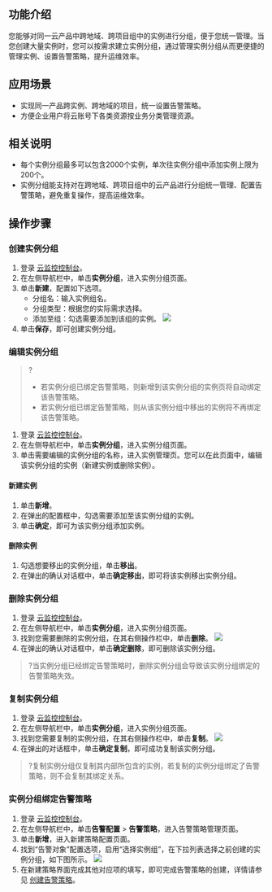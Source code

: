 
## 功能介绍

您能够对同一云产品中跨地域、跨项目组中的实例进行分组，便于您统一管理。当您创建大量实例时，您可以按需求建立实例分组，通过管理实例分组从而更便捷的管理实例、设置告警策略，提升运维效率。

## 应用场景
- 实现同一产品跨实例、跨地域的项目，统一设置告警策略。
- 方便企业用户将云账号下各类资源按业务分类管理资源。

## 相关说明

- 每个实例分组最多可以包含2000个实例，单次往实例分组中添加实例上限为200个。
- 实例分组能支持对在跨地域、跨项目组中的云产品进行分组统一管理、配置告警策略，避免重复操作，提高运维效率。

  

## 操作步骤
### 创建实例分组

1. 登录 [云监控控制台](https://console.cloud.tencent.com/monitor/)。
2. 在左侧导航栏中，单击**实例分组**，进入实例分组页面。
3. 单击**新建**，配置如下选项。
	- 分组名：输入实例组名。
	- 分组类型：根据您的实际需求选择。
	- 添加至组：勾选需要添加到该组的实例。
![](https://main.qcloudimg.com/raw/d44d0e35a54e689a6275a3b1e75bf37c.png)
4. 单击**保存**，即可创建实例分组。


### 编辑实例分组

>?
>- 若实例分组已绑定告警策略，则新增到该实例分组的实例页将自动绑定该告警策略。
>- 若实例分组已绑定告警策略，则从该实例分组中移出的实例将不再绑定该告警策略。

1. 登录 [云监控控制台](https://console.cloud.tencent.com/monitor/)。
2. 在左侧导航栏中，单击**实例分组**，进入实例分组页面。
3. 单击需要编辑的实例分组的名称，进入实例管理页。您可以在此页面中，编辑该实例分组的实例（新建实例或删除实例）。

#### 新建实例
1. 单击**新增**。
2. 在弹出的配置框中，勾选需要添加至该实例分组的实例。
3. 单击**确定**，即可为该实例分组添加实例。

#### 删除实例
1. 勾选想要移出的实例分组，单击**移出**。
2. 在弹出的确认对话框中，单击**确定移出**，即可将该实例移出实例分组。


### 删除实例分组

1. 登录 [云监控控制台](https://console.cloud.tencent.com/monitor/)。
2. 在左侧导航栏中，单击**实例分组**，进入实例分组页面。
3. 找到您需要删除的实例分组，在其右侧操作栏中，单击**删除**。
![](https://main.qcloudimg.com/raw/3d51f5434a3667381e96a30684af04e8.jpg)
4. 在弹出的确认对话框中，单击**确定删除**，即可删除该实例分组。
>?当实例分组已经绑定告警策略时，删除实例分组会导致该实例分组绑定的告警策略失效。


### 复制实例分组

1. 登录 [云监控控制台](https://console.cloud.tencent.com/monitor/)。
2. 在左侧导航栏中，单击**实例分组**，进入实例分组页面。
3. 找到您需要复制的实例分组，在其右侧操作栏中，单击**复制**。
![](https://main.qcloudimg.com/raw/ae19107c81222716ec01a758047cbc12.jpg)
4. 在弹出的对话框中，单击**确定复制**，即可成功复制该实例分组。
>?复制实例分组仅复制其内部所包含的实例，若复制的实例分组绑定了告警策略，则不会复制其绑定关系。


### 实例分组绑定告警策略

1. 登录 [云监控控制台](https://console.cloud.tencent.com/monitor/)。
2. 在左侧导航栏中，单击**告警配置** > **告警策略**，进入告警策略管理页面。
3. 单击**新增**，进入新建策略配置页面。
4. 找到“告警对象”配置选项，启用“选择实例组”，在下拉列表选择之前创建的实例分组，如下图所示。
![](https://main.qcloudimg.com/raw/b1d55bbecb7c58137d0f385b3c763cb8.png)
5. 在新建策略界面完成其他对应项的填写，即可完成告警策略的创建，详情请参见 [创建告警策略](https://cloud.tencent.com/document/product/248/6215)。


